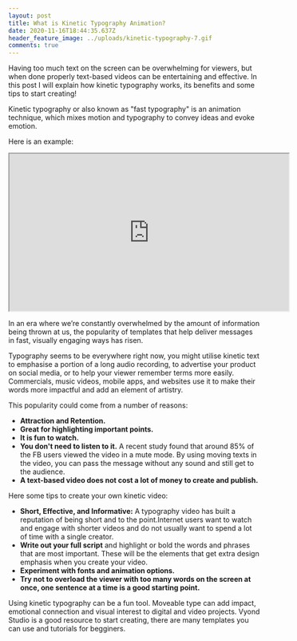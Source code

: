```yaml
---
layout: post
title: What is Kinetic Typography Animation?
date: 2020-11-16T18:44:35.637Z
header_feature_image: ../uploads/kinetic-typography-7.gif
comments: true
---
```

Having too much text on the screen can be overwhelming for viewers, but when done properly text-based videos can be entertaining and effective. In this post I will explain how kinetic typography works, its benefits and some tips to start creating!

Kinetic typography or also known as "fast typography" is an animation technique, which mixes motion and typography to convey ideas and evoke emotion. 

Here is an example:

<div class="video-box"><iframe width="560" height="315" src="https://www.youtube.com/embed/lrBiN18ZgkA?rel=0" allow="accelerometer; autoplay; encrypted-media; gyroscope; picture-in-picture" allowfullscreen></iframe></div>

In an era where we’re constantly overwhelmed by the amount of information being thrown at us, the popularity of templates that help deliver messages in fast, visually engaging ways has risen.

Typography seems to be everywhere right now, you might utilise kinetic text to emphasise a portion of a long audio recording, to advertise your product on social media, or to help your viewer remember terms more easily. Commercials, music videos, mobile apps, and websites use it to make their words more impactful and add an element of artistry.

This popularity could come from a number of reasons:

* **Attraction and Retention.** 
* **Great for highlighting important points.**
* **It is fun to watch.**
* **You don't need to listen to it.** A recent study found that around 85% of the FB users viewed the video in a mute mode. By using moving texts in the video, you can pass the message without any sound and still get to the audience.
* **A text-based video does not cost a lot of money to create and publish.**

Here some tips to create your own kinetic video:

* **Short, Effective, and Informative:** A typography video has built a reputation of being short and to the point.Internet users want to watch and engage with shorter videos and do not usually want to spend a lot of time with a single creator. 
* **Write out your full script** and highlight or bold the words and phrases that are most important. These will be the elements that get extra design emphasis when you create your video.
* **Experiment with fonts and animation options.**
* **Try not to overload the viewer with too many words on the screen at once, one sentence at a time is a good starting point.**

Using kinetic typography can be a fun tool. Moveable type can add impact, emotional connection and visual interest to digital and video projects. Vyond Studio is a good resource to start creating, there are many templates you can use and tutorials for begginers.